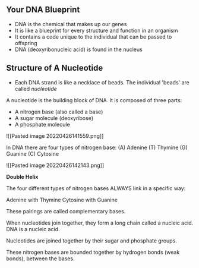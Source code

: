 ## Your DNA Blueprint

- DNA is the chemical that makes up our genes
- It is like a blueprint for every structure and function in an organism
- It contains a code unique to the individual that can be passed to offspring
- DNA (deoxyribonucleic acid) is found in the nucleus

## Structure of A Nucleotide

- Each DNA strand is like a necklace of beads. The individual 'beads' are called *nucleotide*

A nucleotide is the building block of DNA. It is composed of three parts:

- A nitrogen base (also called a base)
- A sugar molecule (deoxyribose)
- A phosphate molecule

![[Pasted image 20220426141559.png]]

In DNA there are four types of nitrogen base:
(A) Adenine
(T) Thymine
(G) Guanine
(C) Cytosine

![[Pasted image 20220426142143.png]]

**Double Helix**

The four different types of nitrogen bases ALWAYS link in a specific way:

Adenine with Thymine
Cytosine with Guanine

These pairings are called complementary bases.

When nucleotides join together, they form a long chain called a nucleic acid. DNA is a nucleic acid.

Nucleotides are joined together by their sugar and phosphate groups.

These nitrogen bases are bounded together by hydrogen bonds (weak bonds), between the bases.